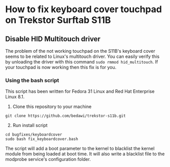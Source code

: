 # How to fix keyboard cover touchpad on Trekstor Surftab S11B

## Disable HID Multitouch driver

The problem of the not working touchpad on the S11B's keyboard cover seems to be related to Linux's multitouch driver. You can easily verify this by unloading the driver with this command ```sudo rmmod hid_multitouch```. If your touchpad is now working then this fix is for you.

### Using the bash script

This script has been written for Fedora 31 Linux and Red Hat Enterprise Linux 8.1. 

1. Clone this repository to your machine

```shell
git clone https://github.com/bedawi/trekstor-s11b.git
```

2. Run install script

```shell
cd bugfixes/keyboardcover
sudo bash fix_keyboardcover.bash
```

The script will add a boot parameter to the kernel to blacklist the kernel module from being loaded at boot time. It will also write a blacklist file to the modprobe service's configuration folder.